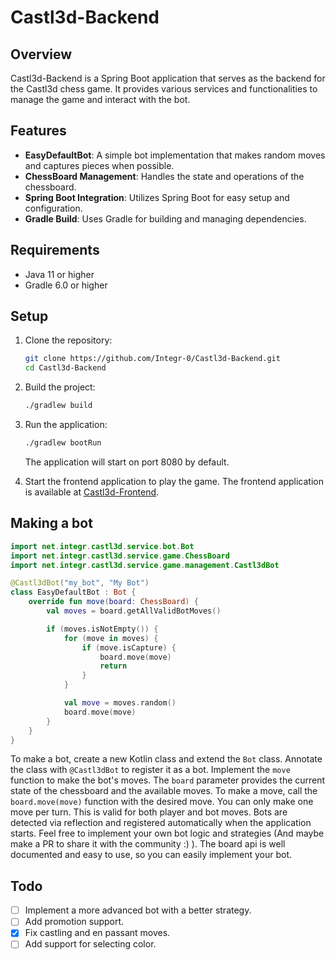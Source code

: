 # Castl3d-Backend

## Overview
Castl3d-Backend is a Spring Boot application that serves as the backend for the Castl3d chess game. It provides various services and functionalities to manage the game and interact with the bot.

## Features
- **EasyDefaultBot**: A simple bot implementation that makes random moves and captures pieces when possible.
- **ChessBoard Management**: Handles the state and operations of the chessboard.
- **Spring Boot Integration**: Utilizes Spring Boot for easy setup and configuration.
- **Gradle Build**: Uses Gradle for building and managing dependencies.

## Requirements
- Java 11 or higher
- Gradle 6.0 or higher

## Setup
1. Clone the repository:
    ```sh
    git clone https://github.com/Integr-0/Castl3d-Backend.git
    cd Castl3d-Backend
    ```

2. Build the project:
    ```sh
    ./gradlew build
    ```

3. Run the application:
    ```sh
    ./gradlew bootRun
    ```
    The application will start on port 8080 by default.

4. Start the frontend application to play the game.
   The frontend application is available at [Castl3d-Frontend](https://github.com/Integr-0/Castl3d-Frontend).
   
## Making a bot

````kotlin
import net.integr.castl3d.service.bot.Bot
import net.integr.castl3d.service.game.ChessBoard
import net.integr.castl3d.service.game.management.Castl3dBot

@Castl3dBot("my_bot", "My Bot")
class EasyDefaultBot : Bot {
    override fun move(board: ChessBoard) {
        val moves = board.getAllValidBotMoves()

        if (moves.isNotEmpty()) {
            for (move in moves) {
                if (move.isCapture) {
                    board.move(move)
                    return
                }
            }

            val move = moves.random()
            board.move(move)
        }
    }
}
````

To make a bot, create a new Kotlin class and extend the `Bot` class. Annotate the class with `@Castl3dBot` to register it as a bot. Implement the `move` function to make the bot's moves. The `board` parameter provides the current state of the chessboard and the available moves.
To make a move, call the `board.move(move)` function with the desired move. You can only make one move per turn. This is valid for both player and bot moves.
Bots are detected via reflection and registered automatically when the application starts.
Feel free to implement your own bot logic and strategies (And maybe make a PR to share it with the community :) ).
The board api is well documented and easy to use, so you can easily implement your bot.

## Todo
- [ ] Implement a more advanced bot with a better strategy.
- [ ] Add promotion support.
- [x] Fix castling and en passant moves.
- [ ] Add support for selecting color.